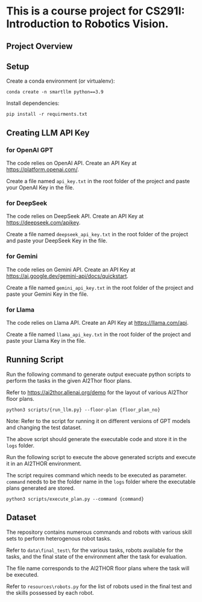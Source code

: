 # This is a course project for CS291I: Introduction to Robotics Vision.

## Project Overview



## Setup
Create a conda environment (or virtualenv):
```
conda create -n smartllm python==3.9
```

Install dependencies:
```
pip install -r requirments.txt
```

## Creating LLM API Key
### for OpenAI GPT
The code relies on OpenAI API. Create an API Key at https://platform.openai.com/.

Create a file named ```api_key.txt``` in the root folder of the project and paste your OpenAI Key in the file. 

### for DeepSeek
The code relies on DeepSeek API. Create an API Key at https://deepseek.com/apikey.

Create a file named ```deepseek_api_key.txt``` in the root folder of the project and paste your DeepSeek Key in the file. 

### for Gemini
The code relies on Gemini API. Create an API Key at https://ai.google.dev/gemini-api/docs/quickstart.

Create a file named ```gemini_api_key.txt``` in the root folder of the project and paste your Gemini Key in the file. 

### for Llama
The code relies on Llama API. Create an API Key at https://llama.com/api.

Create a file named ```llama_api_key.txt``` in the root folder of the project and paste your Llama Key in the file. 


## Running Script
Run the following command to generate output execuate python scripts to perform the tasks in the given AI2Thor floor plans. 

Refer to https://ai2thor.allenai.org/demo for the layout of various AI2Thor floor plans.
```
python3 scripts/{run_llm.py} --floor-plan {floor_plan_no}
```
Note: Refer to the script for running it on different versions of GPT models and changing the test dataset. 

The above script should generate the executable code and store it in the ```logs``` folder.


Run the following script to execute the above generated scripts and execute it in an AI2THOR environment. 

The script requires command which needs to be executed as parameter. ```command``` needs to be the folder name in the ```logs``` folder where the executable plans generated are stored. 
```
python3 scripts/execute_plan.py --command {command}
```

## Dataset
The repository contains numerous commands and robots with various skill sets to perform heterogenous robot tasks. 

Refer to ```data\final_test\``` for the various tasks, robots available for the tasks, and the final state of the environment after the task for evaluation. 

The file name corresponds to the AI2THOR floor plans where the task will be executed. 

Refer to ```resources\robots.py``` for the list of robots used in the final test and the skills possessed by each robot. 



```
